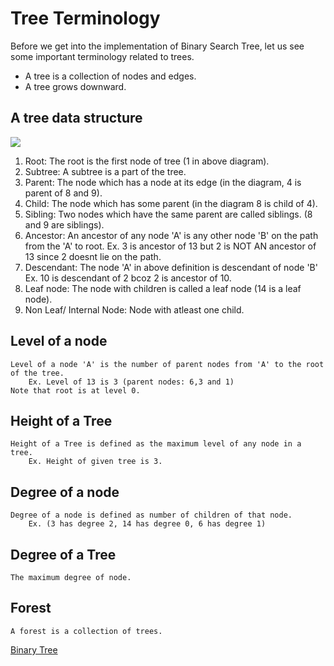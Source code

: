 # Tree Terminology
Before we get into the implementation of Binary Search Tree, let us see some important terminology
related to trees.

- A tree is a collection of nodes and edges.
- A tree grows downward.

## A tree data structure
<img src="https://media.geeksforgeeks.org/wp-content/cdn-uploads/binary-tree-to-DLL.png">

1. Root: The root is the first node of tree (1 in above diagram).
2. Subtree: A subtree is a part of the tree.
3. Parent: The node which has a node at its edge (in the diagram, 4 is parent of 8 and 9).
4. Child: The node which has some parent (in the diagram 8 is child of 4).
5. Sibling: Two nodes which have the same parent are called siblings. (8 and 9 are siblings).
6. Ancestor: An ancestor of any node 'A' is any other node 'B' on the path from the 'A' to root.
    Ex. 3 is ancestor of 13 but 2 is NOT AN ancestor of 13 since 2 doesnt lie on the path.
7. Descendant: The node 'A' in above definition is descendant of node 'B'
    Ex. 10 is descendant of 2 bcoz 2 is ancestor of 10.
8. Leaf node: The node with children is called a leaf node (14 is a leaf node).
9. Non Leaf/ Internal Node: Node with atleast one child.

## Level of a node
```
Level of a node 'A' is the number of parent nodes from 'A' to the root of the tree.
    Ex. Level of 13 is 3 (parent nodes: 6,3 and 1)
Note that root is at level 0.
```
## Height of a Tree
```
Height of a Tree is defined as the maximum level of any node in a tree.
    Ex. Height of given tree is 3.
```
## Degree of a node
```
Degree of a node is defined as number of children of that node.
    Ex. (3 has degree 2, 14 has degree 0, 6 has degree 1)
```
## Degree of a Tree
```
The maximum degree of node. 
```
## Forest
```
A forest is a collection of trees.
```

[Binary Tree](./BINARYTREE.md)
